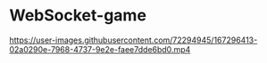 # WebSocket-game



https://user-images.githubusercontent.com/72294945/167296413-02a0290e-7968-4737-9e2e-faee7dde6bd0.mp4

